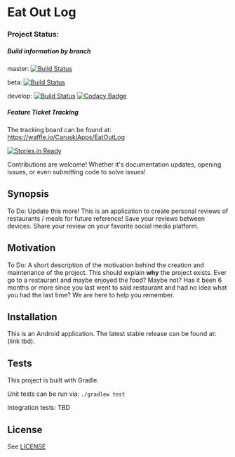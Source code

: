 # Eat Out Log

### Project Status:

##### Build information by branch

master: [![Build Status](https://travis-ci.org/CaruskiApps/EatOutLog.svg?branch=master)](https://travis-ci.org/CaruskiApps/EatOutLog)

beta: [![Build Status](https://travis-ci.org/CaruskiApps/EatOutLog.svg?branch=beta)](https://travis-ci.org/CaruskiApps/EatOutLog)

develop: [![Build Status](https://travis-ci.org/CaruskiApps/EatOutLog.svg?branch=develop)](https://travis-ci.org/CaruskiApps/EatOutLog) [![Codacy Badge](https://api.codacy.com/project/badge/Grade/6ecd640348384369a9d7310fb03b1bb5)](https://www.codacy.com/app/ward486/EatOutLog?utm_source=github.com&amp;utm_medium=referral&amp;utm_content=CaruskiApps/EatOutLog&amp;utm_campaign=Badge_Grade)

##### Feature Ticket Tracking

The tracking board can be found at: https://waffle.io/CaruskiApps/EatOutLog

[![Stories in Ready](https://badge.waffle.io/CaruskiApps/EatOutLog.svg?label=ready&title=Ready)](http://waffle.io/CaruskiApps/EatOutLog)

Contributions are welcome! Whether it's documentation updates, opening issues, or even submitting code to solve issues!

## Synopsis

To Do: Update this more!
This is an application to create personal reviews of restaurants / meals for future reference!
 Save your reviews between devices. Share your review on your favorite social media platform.

## Motivation

To Do: A short description of the motivation behind the creation and maintenance of the project. This should explain **why** the project exists.
Ever go to a restaurant and maybe enjoyed the food? Maybe not? Has it been 6 months or more since you
last went to said restaurant and had no idea what you had the last time? We are here to help you
remember.
## Installation

This is an Android application.  The latest stable release can be found at: (link tbd).

## Tests

This project is built with Gradle.

Unit tests can be run via:
`./gradlew test`

Integration tests: TBD

## License

See [LICENSE](LICENSE)
